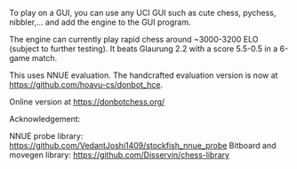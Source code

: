 To play on a GUI, you can use any UCI GUI such as cute chess, pychess, nibbler,... and add the engine to the GUI program.

The engine can currently play rapid chess around ~3000-3200 ELO (subject to further testing). It beats Glaurung 2.2 with a score 5.5-0.5 in a 6-game match.

This uses NNUE evaluation. The handcrafted evaluation version is now at https://github.com/hoavu-cs/donbot_hce.

Online version at https://donbotchess.org/

Acknowledgement:

NNUE probe library: https://github.com/VedantJoshi1409/stockfish_nnue_probe
Bitboard and movegen library: https://github.com/Disservin/chess-library



